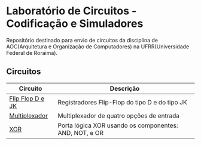 # Laboratório de Circuitos - Codificação e Simuladores

Repositório destinado para envio de circuitos da disciplina de AOC(Arquitetura e Organização de Computadores) na UFRR(Universidade Federal de Roraima).

## Circuitos

| Circuito                             | Descrição                                              |
|--------------------------------------|--------------------------------------------------------|
| [Flip Flop D e JK](Componente%2001/) | Registradores Flip-Flop do tipo D e do tipo JK         |
| [Multiplexador](Componente%2002/)    | Multiplexador de quatro opções de entrada              |
| [XOR](Componente%2003/)              | Porta lógica XOR usando os componentes: AND, NOT, e OR |
